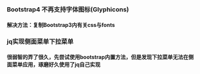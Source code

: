
### Bootstrap4 不再支持字体图标(Glyphicons)
#### 解决方法：复制Bootstrap3内有关css与fonts

### jq实现侧面菜单下拉菜单
#### 很弱智的弄了很久，先尝试使用bootstrap内置方法，但是发现下拉菜单无法在侧面菜单应用，琢磨好久使用了jq自己实现
